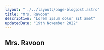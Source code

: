 ```yaml
---
layout: "../../layouts/page-blogpost.astro"
title: "Mrs. Ravoon"
description: "Lorem ipsum dolor sit amet"
updatedDate: "19th November 2022"
---
```


## Mrs. Ravoon
